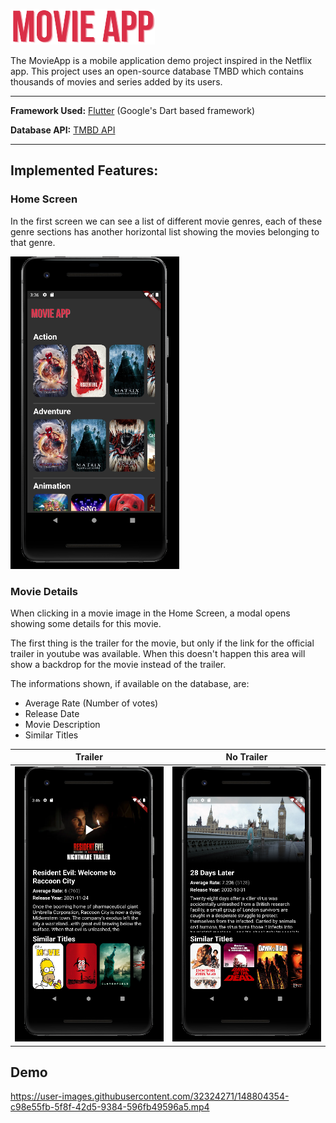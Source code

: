 ![MovieAPP logo](./Assets/Movie_App_Typographie-removebg2.png "MovieApp logo")

The MovieApp is a mobile application demo project inspired in the Netflix app. This project uses an open-source database TMBD which contains thousands of movies and series added by its users.

---

**Framework Used:** [Flutter](https://flutter.dev/) (Google's Dart based framework)

**Database API:** [TMBD API](https://developers.themoviedb.org/3/getting-started/introduction)

---

## Implemented Features:

### Home Screen
In the first screen we can see a list of different movie genres, each of these genre sections has another horizontal list showing the movies belonging to that genre.

<img src="./Assets/screenshot_home.png" height="500">

### Movie Details
When clicking in a movie image in the Home Screen, a modal opens showing some details for this movie.

The first thing is the trailer for the movie, but only if the link for the official trailer in youtube was available. When this doesn't happen this area will show a backdrop for the movie instead of the trailer.

The informations shown, if available on the database, are:
- Average Rate (Number of votes)
- Release Date
- Movie Description
- Similar Titles

Trailer          |  No Trailer
:-------------------------:|:-------------------------:
![](./Assets/movie_wtrailer.png)  |  ![](./Assets/movie_notrailer.png)

## Demo

https://user-images.githubusercontent.com/32324271/148804354-c98e55fb-5f8f-42d5-9384-596fb49596a5.mp4


